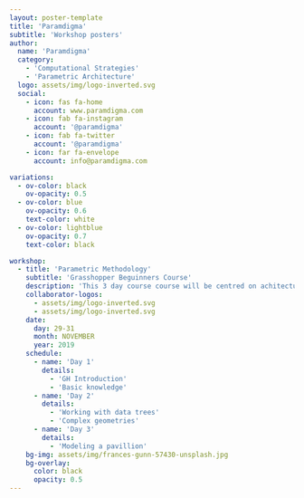 ```yaml
---
layout: poster-template
title: 'Paramdigma'
subtitle: 'Workshop posters'
author:
  name: 'Paramdigma'
  category:
    - 'Computational Strategies'
    - 'Parametric Architecture'
  logo: assets/img/logo-inverted.svg
  social:
    - icon: fas fa-home
      account: www.paramdigma.com
    - icon: fab fa-instagram
      account: '@paramdigma'
    - icon: fab fa-twitter
      account: '@paramdigma'
    - icon: far fa-envelope
      account: info@paramdigma.com

variations:
  - ov-color: black
    ov-opacity: 0.5
  - ov-color: blue
    ov-opacity: 0.6
    text-color: white
  - ov-color: lightblue
    ov-opacity: 0.7
    text-color: black

workshop:
  - title: 'Parametric Methodology'
    subtitle: 'Grasshopper Beguinners Course'
    description: 'This 3 day course course will be centred on achitectural design using parametric tools, specifically Rhino+Grasshopper. We will cover the basic use of the different components, and explain the main metodology...'
    collaborator-logos:
      - assets/img/logo-inverted.svg
      - assets/img/logo-inverted.svg
    date:
      day: 29-31
      month: NOVEMBER
      year: 2019
    schedule:
      - name: 'Day 1'
        details:
          - 'GH Introduction'
          - 'Basic knowledge'
      - name: 'Day 2'
        details:
          - 'Working with data trees'
          - 'Complex geometries'
      - name: 'Day 3'
        details:
          - 'Modeling a pavillion'
    bg-img: assets/img/frances-gunn-57430-unsplash.jpg
    bg-overlay:
      color: black
      opacity: 0.5
---
```

